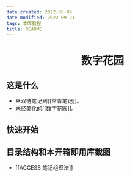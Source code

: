 ```yaml
---
date created: 2022-08-06
date modified: 2022-09-21
tags: 本库教程
title: README
---
```

<h1 align="center">数字花园</h1>


## 这是什么

- 从双链笔记到[[常青笔记]]。
- 未经美化的[[数字花园]]。

## 快速开始

## 目录结构和本开箱即用库截图

- [[ACCESS 笔记组织法]]



## 

